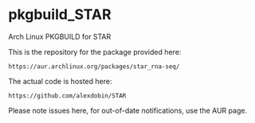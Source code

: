 # pkgbuild_STAR
Arch Linux PKGBUILD for STAR

This is the repository for the package provided here:

    https://aur.archlinux.org/packages/star_rna-seq/

The actual code is hosted here:

    https://github.com/alexdobin/STAR

Please note issues here, for out-of-date notifications, use the AUR page.
